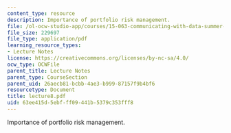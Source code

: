 ```yaml
---
content_type: resource
description: Importance of portfolio risk management.
file: /ol-ocw-studio-app/courses/15-063-communicating-with-data-summer-2003/63ee415d5ebfff09441b5379c353fff8_lecture8.pdf
file_size: 229697
file_type: application/pdf
learning_resource_types:
- Lecture Notes
license: https://creativecommons.org/licenses/by-nc-sa/4.0/
ocw_type: OCWFile
parent_title: Lecture Notes
parent_type: CourseSection
parent_uid: 26aecb81-bcbb-4ae3-b999-87157f9b4bf6
resourcetype: Document
title: lecture8.pdf
uid: 63ee415d-5ebf-ff09-441b-5379c353fff8
---
```

Importance of portfolio risk management.